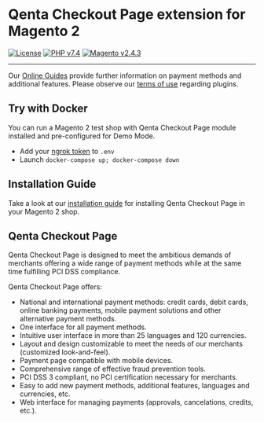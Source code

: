 # Qenta Checkout Page extension for Magento 2

[![License](https://img.shields.io/badge/license-GPLv2-blue.svg)](https://raw.githubusercontent.com/qenta-cee/magento2-qcp/master/LICENSE)
[![PHP v7.4](https://img.shields.io/badge/php-v7.4-green.svg)](http://www.php.net)
[![Magento v2.4.3](https://img.shields.io/badge/magento-v2.4.3-green.svg)](https://magento.com/)

----

Our [Online Guides](https://guides.qenta.com/) provide further information on payment methods and additional features. Please observe our [terms of use](https://guides.qenta.com/plugins/#legalNotice) regarding plugins.

## Try with Docker
You can run a Magento 2 test shop with Qenta Checkout Page module installed and pre-configured for Demo Mode.
- Add your [ngrok token](https://ngrok.com/) to `.env`
- Launch `docker-compose up; docker-compose down`

## Installation Guide
Take a look at our [installation guide](https://guides.qenta.com/plugins/magento2-installation-page/) for installing Qenta Checkout Page in your Magento 2 shop.

## Qenta Checkout Page
Qenta Checkout Page is designed to meet the ambitious demands of merchants offering a wide range of payment methods while at the same time fulfilling PCI DSS compliance.

Qenta Checkout Page offers:
- National and international payment methods: credit cards, debit cards, online banking payments, mobile payment solutions and other alternative payment methods.
- One interface for all payment methods.
- Intuitive user interface in more than 25 languages and 120 currencies.
- Layout and design customizable to meet the needs of our merchants (customized look-and-feel).
- Payment page compatible with mobile devices.
- Comprehensive range of effective fraud prevention tools.
- PCI DSS 3 compliant, no PCI certification necessary for merchants.
- Easy to add new payment methods, additional features, languages and currencies, etc.
- Web interface for managing payments (approvals, cancelations, credits, etc.).
